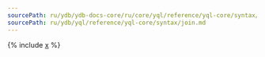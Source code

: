 ```yaml
---
sourcePath: ru/ydb/ydb-docs-core/ru/core/yql/reference/yql-core/syntax/join.md
sourcePath: ru/ydb/yql/reference/yql-core/syntax/join.md
---
```


{% include [x](_includes/join.md) %}


